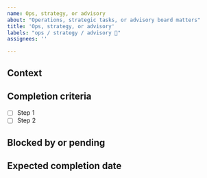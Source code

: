 ```yaml
---
name: Ops, strategy, or advisory
about: "Operations, strategic tasks, or advisory board matters" 
title: 'Ops, strategy, or advisory'
labels: "ops / strategy / advisory 👑"
assignees: ''

---
```


## Context

## Completion criteria
- [ ] Step 1
- [ ] Step 2

## Blocked by or pending

## Expected completion date
